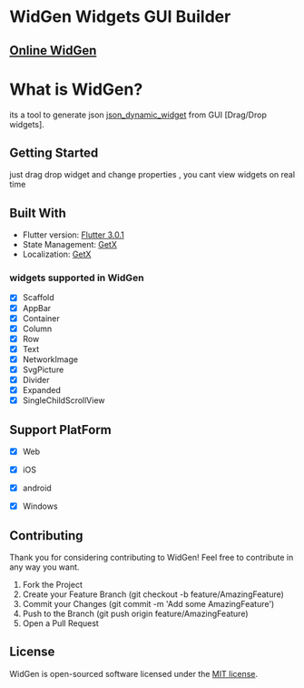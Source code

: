 # WidGen  Widgets GUI  Builder
<!-- A new Flutter project. -->
## [Online WidGen](https://mohammedalimoor.github.io/WidGen/)
# What is WidGen?
its a tool to generate json [json_dynamic_widget](https://github.com/peiffer-innovations/json_dynamic_widget) from GUI [Drag/Drop widgets].


## Getting Started
just drag drop widget  and change properties  , you cant view  widgets on real time

## Built With 
- Flutter version: [Flutter 3.0.1](https://flutter.dev/)
- State Management: [GetX](https://github.com/jonataslaw/getx)
- Localization: [GetX](https://github.com/jonataslaw/getx)

### widgets supported in WidGen  

- [x] Scaffold
- [x] AppBar
- [x] Container
- [x] Column
- [x] Row
- [x] Text
- [x] NetworkImage
- [x] SvgPicture
- [x] Divider
- [x] Expanded
- [x] SingleChildScrollView

## Support PlatForm  

- [x] Web
- [x] iOS
- [x] android
- [x] Windows


## Contributing

Thank you for considering contributing to WidGen! Feel free to contribute in any way you want.

1. Fork the Project
2. Create your Feature Branch (git checkout -b feature/AmazingFeature)
3. Commit your Changes (git commit -m 'Add some AmazingFeature')
4. Push to the Branch (git push origin feature/AmazingFeature)
5. Open a Pull Request

## License

WidGen is open-sourced software licensed under the [MIT license](https://opensource.org/licenses/MIT).
